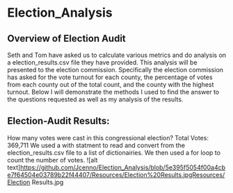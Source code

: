 # Election_Analysis
## Overview of Election Audit
Seth and Tom have asked us to calculate various metrics and do analysis on a election_results.csv file they have provided. This analysis will be presented to the election commission. Specifically the election commission has asked for the vote turnout for each county, the percentage of votes from each county out of the total count, and the county with the highest turnout. Below I will demonstrate the methods I used to find the answer to the questions requested as well as my analysis of the results.
## Election-Audit Results:
How many votes were cast in this congressional election?
Total Votes: 369,711
  We used a with statment to read and convert from the election_results.csv file to a list of dictionairies. We then used a for loop to count the number of votes.
![alt text]https://github.com/Jcenno/Election_Analysis/blob/5e395f5054f00a4cbe7f64504e03789b22f44407/Resources/Election%20Results.jpgResources/Election Results.jpg

